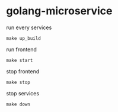 # golang-microservice

run every services
```
make up_build
```
run frontend

```
make start
```

stop frontend
```
make stop
```

stop services
```
make down
```
